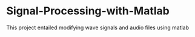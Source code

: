 # Signal-Processing-with-Matlab
This project entailed modifying wave signals and audio files using matlab
